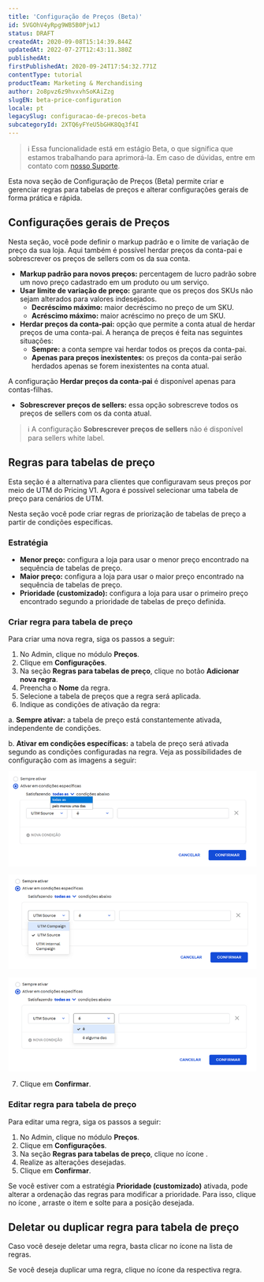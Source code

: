```yaml
---
title: 'Configuração de Preços (Beta)'
id: 5VGOhV4yRpg9WB5B0Pjw1J
status: DRAFT
createdAt: 2020-09-08T15:14:39.844Z
updatedAt: 2022-07-27T12:43:11.380Z
publishedAt: 
firstPublishedAt: 2020-09-24T17:54:32.771Z
contentType: tutorial
productTeam: Marketing & Merchandising
author: 2o8pvz6z9hvxvhSoKAiZzg
slugEN: beta-price-configuration
locale: pt
legacySlug: configuracao-de-precos-beta
subcategoryId: 2XTQ6yFYeU5bGHK8Qq3f4I
---
```


>ℹ️ Essa funcionalidade está em estágio Beta, o que significa que estamos trabalhando para aprimorá-la. Em caso de dúvidas, entre em contato com <a href = "https://support.vtex.com/hc/pt-br/requests">nosso Suporte</a>.

Esta nova seção de Configuração de Preços (Beta) permite criar e gerenciar regras para tabelas de preços e alterar configurações gerais de forma prática e rápida. 

## Configurações gerais de Preços

Nesta seção, você pode definir o markup padrão e o limite de variação de preço da sua loja. Aqui também é possível herdar preços da conta-pai e sobrescrever os preços de sellers com os da sua conta.

- **Markup padrão para novos preços:** percentagem de lucro padrão sobre um novo preço cadastrado em um produto ou um serviço.
- **Usar limite de variação de preço:** garante que os preços dos SKUs não sejam alterados para valores indesejados.
  - **Decréscimo máximo:** maior decréscimo no preço de um SKU.
  - **Acréscimo máximo:** maior acréscimo no preço de um SKU.
- **Herdar preços da conta-pai:** opção que permite a conta atual de herdar preços de uma conta-pai. A herança de preços é feita nas seguintes situações:
  - **Sempre:** a conta sempre vai herdar todos os preços da conta-pai.
  - **Apenas para preços inexistentes:** os preços da conta-pai serão herdados apenas se forem inexistentes na conta atual.

<div class = "alet alert-info">
  <p>A configuração <b>Herdar preços da conta-pai</b> é disponível apenas para contas-filhas.</p>
</div>

- **Sobrescrever preços de sellers:** essa opção sobrescreve todos os preços de sellers com os da conta atual.

>ℹ️ A configuração **Sobrescrever preços de sellers** não é disponível para sellers white label.

## Regras para tabelas de preço

<div class = “alert alert-warning”>
  <p>Esta seção é a alternativa para clientes que configuravam seus preços por meio de UTM do Pricing V1. Agora é possível selecionar uma tabela de preço para cenários de UTM.</p>
</div>

Nesta seção você pode criar regras de priorização de tabelas de preço a partir de condições específicas.

### Estratégia

- **Menor preço:** configura a loja para usar o menor preço encontrado na sequência de tabelas de preço.
- **Maior preço:** configura a loja para usar o maior preço encontrado na sequência de tabelas de preço.
- **Prioridade (customizado):** configura a loja para usar o primeiro preço encontrado segundo a prioridade de tabelas de preço definida.

### Criar regra para tabela de preço

Para criar uma nova regra, siga os passos a seguir:

1. No Admin, clique no módulo **Preços**.
2. Clique em **Configurações**.
3. Na seção **Regras para tabelas de preço**, clique no botão **Adicionar nova regra**.
4. Preencha o **Nome** da regra.
5. Selecione a tabela de preços que a regra será aplicada.
6. Indique as condições de ativação da regra:

  a. **Sempre ativar:** a tabela de preço está constantemente ativada, independente de condições.

  b. **Ativar em condições específicas:** a tabela de preço será ativada segundo as condições configuradas na regra. Veja as possibilidades de configuração com as imagens a seguir:

  ![config-preco-PT](https://raw.githubusercontent.com/vtexdocs/help-center-content/refs/heads/main/docs/pt/tutorials/Beta/Prices%20Beta/beta-configuracao-de-precos_1.png)

  ![config-preco2-PT](https://raw.githubusercontent.com/vtexdocs/help-center-content/refs/heads/main/docs/pt/tutorials/Beta/Prices%20Beta/beta-configuracao-de-precos_2.png)

  ![config-preco3-PT](https://raw.githubusercontent.com/vtexdocs/help-center-content/refs/heads/main/docs/pt/tutorials/Beta/Prices%20Beta/beta-configuracao-de-precos_3.png)

7. Clique em **Confirmar**. 

### Editar regra para tabela de preço

Para editar uma regra, siga os passos a seguir:

1. No Admin, clique no módulo **Preços**.
2. Clique em **Configurações**.
3. Na seção **Regras para tabelas de preço**, clique no ícone <i class="fas fa-pen"></i>.
4. Realize as alterações desejadas.
5. Clique em **Confirmar**.

Se você estiver com a estratégia **Prioridade (customizado)** ativada, pode alterar a ordenação das regras para modificar a prioridade. Para isso, clique no ícone <i class="fas fa-grip-vertical" title = "arrastar vertical"></i>, arraste o item e solte para a posição desejada.

## Deletar ou duplicar regra para tabela de preço

Caso você deseje deletar uma regra, basta clicar no ícone <i class="fas fa-trash-alt" title = "lixeira"></i> na lista de regras. 

Se você deseja duplicar uma regra, clique no ícone <i class="fas fa-clone" title = "clonar"></i> da respectiva regra.

